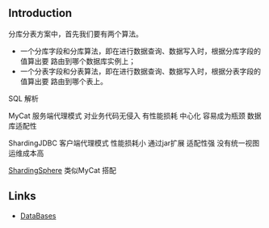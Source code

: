 ## Introduction

分库分表方案中，首先我们要有两个算法。
- 一个分库字段和分库算法，即在进行数据查询、数据写入时，根据分库字段的值算出要
路由到哪个数据库实例上；
- 一个分表字段和分表算法，即在进行数据查询、数据写入时，根据分表字段的值算出要
路由到哪个表上。

SQL 解析




MyCat 服务端代理模式 对业务代码无侵入 有性能损耗 中心化 容易成为瓶颈 数据库适配性

ShardingJDBC 客户端代理模式 性能损耗小 通过jar扩展 适配性强 没有统一视图 运维成本高

[ShardingSphere](/docs/CS/DB/ShardingSphere.md) 类似MyCat 搭配




## Links

- [DataBases](/docs/CS/DB/DB.md)